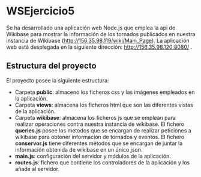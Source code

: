 # WSEjercicio5
Se ha desarrollado una aplicación web Node.js que emplea la api de Wikibase para mostrar la información de los tornados publicados en nuestra instancia de Wikibase (http://156.35.98.119/wiki/Main_Page). La aplicación web está desplegada en la siguiente dirección: http://156.35.98.120:8080/ .
## Estructura del proyecto
El proyecto posee la siguiente estructura:
- Carpeta **public**: almaceno los ficheros css y las imágenes empleados en la aplicación.
- Carpeta **views**: almacena los ficheros html que son las diferentes vistas de la aplicación.
- Carpeta **wikibase**: almacena los ficheros js que se emplean para realizar operaciones contra nuestra instancia de wikibase. El fichero **queries.js** posee los métodos que se encargan de realizar peticiones a wikibase para obtener información de tornados y eventos. El fichero **conservor.js** tiene diferentes métodos que se encargan de juntar la información obtenida de wikibase en un único json.
- **main.js**: configuración del servidor y módulos de la aplicación.
- **routes.js**: fichero que contiene los controladores de la aplicación y los añade al servidor.

